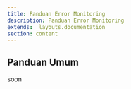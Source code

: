 ```yaml
---
title: Panduan Error Monitoring
description: Panduan Error Monitoring
extends: _layouts.documentation
section: content
---
```


## Panduan Umum

soon